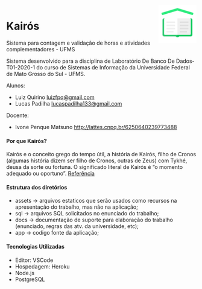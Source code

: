 <img src="/assets/icon-kairos.png" alt="Kairós Icon" width="100px" align="right">

# Kairós

Sistema para contagem e validação de horas e atividades complementadores - UFMS

Sistema desenvolvido para a disciplina de Laboratório De Banco De Dados-T01-2020-1 do curso de Sistemas de Informação da Universidade Federal de Mato Grosso do Sul - UFMS.

Alunos:
 - Luiz Quirino <luizfpq@gmail.com>
 - Lucas Padilha <lucaspadilha133@gmail.com>

Docente:
 - Ivone Penque Matsuno <http://lattes.cnpq.br/6250640239773488>



#### Por que Kairós?

Kairós e o conceito grego do tempo útil, a história de Kairós, filho de Cronos (algumas história dizem ser filho de Cronos, outras de Zeus) com Tykhé, deusa da sorte ou fortuna. O significado literal de Kairós é “o momento adequado ou oportuno”. [Referência](https://medium.com/@stoneyourmind/de-cronos-%C3%A0-kair%C3%B3s-ou-sobre-como-todo-tempo-s%C3%B3-precisava-de-um-pouco-de-sorte-273d28820a63)

#### Estrutura dos diretórios
 - assets → arquivos estaticos que serão usados como recursos na apresentação do trabalho, mas não na aplicação;
 - sql → arquivos SQL solicitados no enunciado do trabalho;
 - docs → documentação de suporte para elaboração do trabalho (enunciado, regras das atv. da universidade, etc);
 - app → codigo fonte da aplicação;

#### Tecnologias Utilizadas

 - Editor: VSCode
 - Hospedagem: Heroku
 - Node.js
 - PostgreSQL
